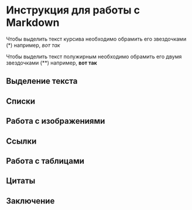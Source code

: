 # Инструкция для работы с Markdown

Чтобы выделить текст курсива необходимо обрамить его звездочками (*) например, *вот так*

Чтобы выделить текст полужирным необходимо обрамить его двумя звездочками (**) например, **вот так**


## Выделение текста

## Списки

## Работа с изображениями

## Ссылки

## Работа с таблицами

## Цитаты

## Заключение